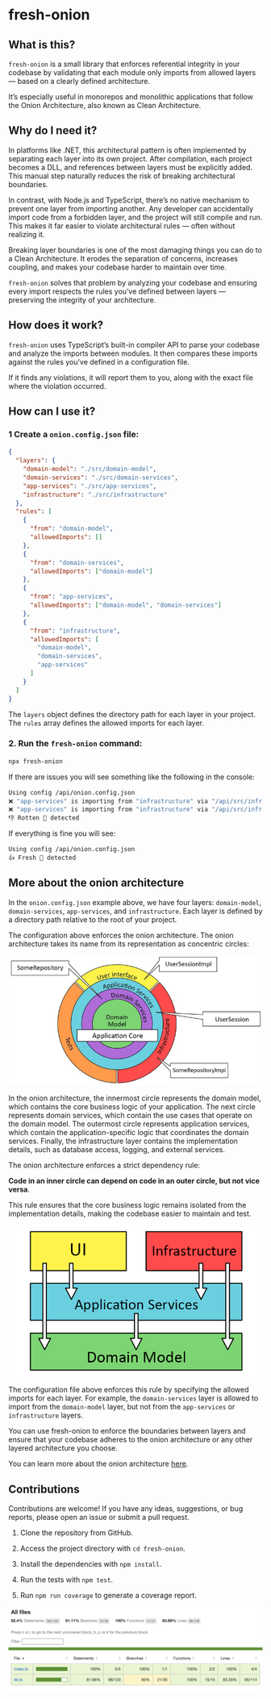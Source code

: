 # fresh-onion

## What is this?

`fresh-onion` is a small library that enforces referential integrity in your codebase by validating that each module only imports from allowed layers — based on a clearly defined architecture.

It’s especially useful in monorepos and monolithic applications that follow the Onion Architecture, also known as Clean Architecture.

## Why do I need it?

In platforms like .NET, this architectural pattern is often implemented by separating each layer into its own project. After compilation, each project becomes a DLL, and references between layers must be explicitly added. This manual step naturally reduces the risk of breaking architectural boundaries.

In contrast, with Node.js and TypeScript, there’s no native mechanism to prevent one layer from importing another. Any developer can accidentally import code from a forbidden layer, and the project will still compile and run. This makes it far easier to violate architectural rules — often without realizing it.

Breaking layer boundaries is one of the most damaging things you can do to a Clean Architecture. It erodes the separation of concerns, increases coupling, and makes your codebase harder to maintain over time.

`fresh-onion` solves that problem by analyzing your codebase and ensuring every import respects the rules you’ve defined between layers — preserving the integrity of your architecture.

## How does it work?

`fresh-onion` uses TypeScript’s built-in compiler API to parse your codebase and analyze the imports between modules. It then compares these imports against the rules you’ve defined in a configuration file.

If it finds any violations, it will report them to you, along with the exact file where the violation occurred.

## How can I use it?

### 1 Create a `onion.config.json` file:

```json
{
  "layers": {
    "domain-model": "./src/domain-model",
    "domain-services": "./src/domain-services",
    "app-services": "./src/app-services",
    "infrastructure": "./src/infrastructure"
  },
  "rules": [
    {
      "from": "domain-model",
      "allowedImports": []
    },
    {
      "from": "domain-services",
      "allowedImports": ["domain-model"]
    },
    {
      "from": "app-services",
      "allowedImports": ["domain-model", "domain-services"]
    },
    {
      "from": "infrastructure",
      "allowedImports": [
        "domain-model",
        "domain-services",
        "app-services"
      ]
    }
  ]
}
```

The `layers` object defines the directory path for each layer in your project. The `rules` array defines the allowed imports for each layer.

### 2. Run the `fresh-onion` command:

```sh
npx fresh-onion
```

If there are issues you will see something like the following in the console:

```sh
Using config /api/onion.config.json
❌ "app-services" is importing from "infrastructure" via "/api/src/infrastructure/auth/jwt.ts"
❌ "app-services" is importing from "infrastructure" via "/api/src/infrastructure/logging.ts"
👎 Rotten 🧅 detected
```

If everything is fine you will see:

```sh
Using config /api/onion.config.json
👍 Fresh 🧅 detected
```

## More about the onion architecture

In the `onion.config.json` example above, we have four layers: `domain-model`, `domain-services`, `app-services`, and `infrastructure`. Each layer is defined by a directory path relative to the root of your project.

The configuration above enforces the onion architecture. The onion architecture takes its name from its representation as concentric circles:

![](./img/onion.jpeg)

In the onion architecture, the innermost circle represents the domain model, which contains the core business logic of your application. The next circle represents domain services, which contain the use cases that operate on the domain model. The outermost circle represents application services, which contain the application-specific logic that coordinates the domain services. Finally, the infrastructure layer contains the implementation details, such as database access, logging, and external services.

The onion architecture enforces a strict dependency rule: 

**Code in an inner circle can depend on code in an outer circle, but not vice versa**. 

This rule ensures that the core business logic remains isolated from the implementation details, making the codebase easier to maintain and test.

![](./img/imports.png)

The configuration file above enforces this rule by specifying the allowed imports for each layer. For example, the `domain-services` layer is allowed to import from the `domain-model` layer, but not from the `app-services` or `infrastructure` layers.

You can use fresh-onion to enforce the boundaries between layers and ensure that your codebase adheres to the onion architecture or any other layered architecture you choose.

You can learn more about the onion architecture [here](https://dev.to/remojansen/implementing-the-onion-architecture-in-nodejs-with-typescript-and-inversifyjs-10ad).

## Contributions

Contributions are welcome! If you have any ideas, suggestions, or bug reports, please open an issue or submit a pull request.

1. Clone the repository from GitHub.

2. Access the project directory with `cd fresh-onion`.

3. Install the dependencies with `npm install`.

4. Run the tests with `npm test`. 

5. Run `npm run coverage` to generate a coverage report.

![](./img/coverage.png)
